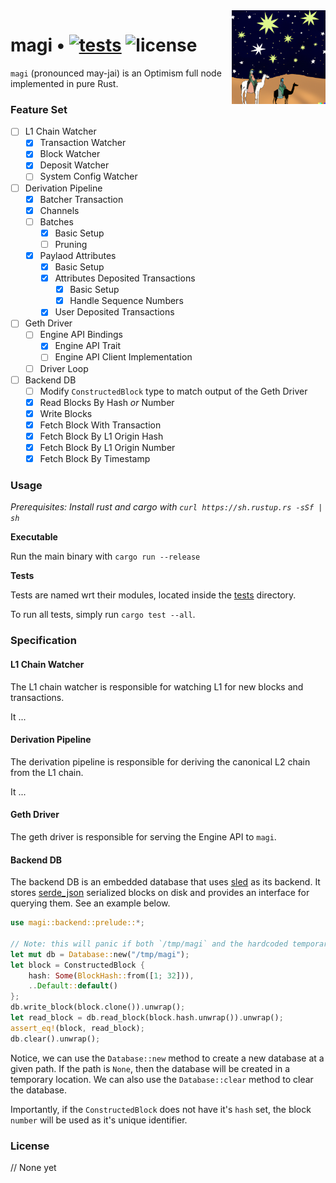 <img align="right" width="150" height="150" top="100" src="./assets/magi.png">

# magi • [![tests](https://github.com/a16z/magi/actions/workflows/test.yml/badge.svg?label=tests)](https://github.com/a16z/magi/actions/workflows/test.yml) ![license](https://img.shields.io/github/license/a16z/magi?label=license)

`magi` (pronounced may-jai) is an Optimism full node implemented in pure Rust.


### Feature Set

- [ ] L1 Chain Watcher
    - [x] Transaction Watcher
    - [x] Block Watcher
    - [x] Deposit Watcher
    - [ ] System Config Watcher
- [ ] Derivation Pipeline
    - [x] Batcher Transaction
    - [x] Channels
    - [ ] Batches
        - [x] Basic Setup
        - [ ] Pruning
    - [x] Paylaod Attributes
        - [x] Basic Setup
        - [x] Attributes Deposited Transactions
            - [x] Basic Setup
            - [x] Handle Sequence Numbers
        - [x] User Deposited Transactions
- [ ] Geth Driver
    - [ ] Engine API Bindings
        - [x] Engine API Trait
        - [ ] Engine API Client Implementation
    - [ ] Driver Loop
- [ ] Backend DB
    - [ ] Modify `ConstructedBlock` type to match output of the Geth Driver
    - [x] Read Blocks By Hash _or_ Number
    - [x] Write Blocks
    - [x] Fetch Block With Transaction
    - [x] Fetch Block By L1 Origin Hash
    - [x] Fetch Block By L1 Origin Number
    - [x] Fetch Block By Timestamp

### Usage

_Prerequisites: Install rust and cargo with `curl https://sh.rustup.rs -sSf | sh`_

**Executable**

Run the main binary with `cargo run --release`

**Tests**

Tests are named wrt their modules, located inside the [tests](./tests) directory.

To run all tests, simply run `cargo test --all`.

### Specification

#### L1 Chain Watcher

The L1 chain watcher is responsible for watching L1 for new blocks and transactions.

It ...

#### Derivation Pipeline

The derivation pipeline is responsible for deriving the canonical L2 chain from the L1 chain.

It ...

#### Geth Driver

The geth driver is responsible for serving the Engine API to `magi`.

#### Backend DB

The backend DB is an embedded database that uses [sled](https://docs.rs/sled/latest/sled/index.html) as its backend.
It stores [serde_json](https://docs.rs/serde_json/latest/serde_json/index.html) serialized blocks on disk and provides an interface for querying them. See an example below.

```rust
use magi::backend::prelude::*;

// Note: this will panic if both `/tmp/magi` and the hardcoded temporary location cannot be used.
let mut db = Database::new("/tmp/magi");
let block = ConstructedBlock {
    hash: Some(BlockHash::from([1; 32])),
    ..Default::default()
};
db.write_block(block.clone()).unwrap();
let read_block = db.read_block(block.hash.unwrap()).unwrap();
assert_eq!(block, read_block);
db.clear().unwrap();
```

Notice, we can use the `Database::new` method to create a new database at a given path. If the path is `None`, then the database will be created in a temporary location. We can also use the `Database::clear` method to clear the database.

Importantly, if the `ConstructedBlock` does not have it's `hash` set, the block `number` will be used as it's unique identifier.


### License

// None yet
